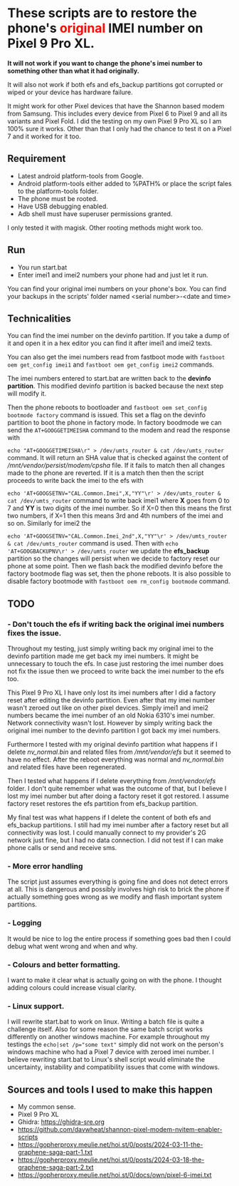 # These scripts are to restore the phone's <font color="red">original</font> IMEI number on Pixel 9 Pro XL.

**It will not work if you want to change the phone's imei number to something other than what it had originally.**

It will also not work if both efs and efs_backup partitions got corrupted or wiped or your device has hardware failure.

It might work for other Pixel devices that have the Shannon based modem from Samsung.
This includes every device from Pixel 6 to Pixel 9 and all its variants and Pixel Fold.
I did the testing on my own Pixel 9 Pro XL so I am 100% sure it works.
Other than that I only had the chance to test it on a Pixel 7 and it worked for it too.

## Requirement
- Latest android platform-tools from Google.
- Android platform-tools either added to %PATH% or place the script fales to the platform-tools folder.
- The phone must be rooted.
- Have USB debugging enabled.
- Adb shell must have superuser permissions granted.

I only tested it with magisk. Other rooting methods might work too.
## Run
- You run start.bat
- Enter imei1 and imei2 numbers your phone had and just let it run.

You can find your original imei numbers on your phone's box.
You can find your backups in the scripts' folder named \<serial number\>-\<date and time\>

## Technicalities
You can find the imei number on the devinfo partition. If you take a dump of it and open it in a hex editor you can find it after imei1 and imei2 texts.

You can also get the imei numbers read from fastboot mode with `fastboot oem get_config imei1` and `fastboot oem get_config imei2` commands.

The imei numbers entered to start.bat are written back to the **devinfo partition**. This modified devinfo partition is backed because the next step will modify it.

Then the phone reboots to bootloader and `fastboot oem set_config bootmode factory` command is issued. This set a flag on the devinfo partition to boot the phone in factory mode.
In factory boodmode we can send the `AT+GOOGGETIMEISHA` command to the modem and read the response with

`echo "AT+GOOGGETIMEISHA\r" > /dev/umts_router & cat /dev/umts_router` command.
It will return an SHA value that is checked against the content of */mnt/vendor/persist/modem/cpsha* file. If it fails to match then all changes made to the phone are reverted.
If it is a match then then the script proceeds to write back the imei to the efs with

`echo 'AT+GOOGSETNV="CAL.Common.Imei",X,"YY"\r' > /dev/umts_router & cat /dev/umts_router` command to write back imei1 where **X** goes from 0 to 7 and **YY** is two digits of the imei number.
So if X=0 then this means the first two numbers, if X=1 then this means 3rd and 4th numbers of the imei and so on. Similarly for imei2 the 

`echo 'AT+GOOGSETNV="CAL.Common.Imei_2nd",X,"YY"\r' > /dev/umts_router & cat /dev/umts_router` command is used.
Then with `echo 'AT+GOOGBACKUPNV\r' > /dev/umts_router` we update the **efs_backup** partition so the changes will persist when we decide to factory reset our phone at some point.
Then we flash back the modified devinfo before the factory bootmode flag was set, then the phone reboots. It is also possible to disable factory bootmode with `fastboot oem rm_config bootmode` command.

## TODO

### - Don't touch the efs if writing back the original imei numbers fixes the issue.
Throughout my testing, just simply writing back my original imei to the devinfo partition made me get back my imei numbers.
It might be unnecessary to touch the efs. In case just restoring the imei number does not fix the issue then we proceed to write back the imei number to the efs too.

This Pixel 9 Pro XL I have only lost its imei numbers after I did a factory reset after editing the devinfo partition.
Even after that my imei number wasn't zeroed out like on other pixel devices. Simply imei1 and imei2 numbers became the imei number of an old Nokia 6310's imei number. Network connectivity wasn't lost.
However by simply writing back the original imei number to the devinfo partition I got back my imei numbers.

Furthermore I tested with my original devinfo partition what happens if I delete *nv_normal.bin* and related files from */mnt/vendor/efs* but it seemed to have no effect.
After the reboot everything was normal and *nv_normal.bin* and related files have been regenerated.

Then I tested what happens if I delete everything from */mnt/vendor/efs* folder. I don't quite remember what was the outcome of that, but I believe I lost my imei number but after doing a factory reset it got restored.
I assume factory reset restores the efs partition from efs_backup partition.

My final test was what happens if I delete the content of both efs and efs_backup partitions. I still had my imei number after a factory reset but all connectivity was lost.
I could manually connect to my provider's 2G network just fine, but I had no data connection. I did not test if I can make phone calls or send and receive sms.

### - More error handling
The script just assumes everything is going fine and does not detect errors at all. This is dangerous and possibly involves high risk to brick the phone if actually something goes wrong as we modify and flash important system partitions.

### - Logging
It would be nice to log the entire process if something goes bad then I could debug what went wrong and when and why.

### - Colours and better formatting.
I want to make it clear what is actually going on with the phone. I thought adding colours could increase visual clarity.

### - Linux support.
I will rewrite start.bat to work on linux. Writing a batch file is quite a challenge itself. Also for some reason the same batch script works differently on another windows machine.
For example throughout my testings the `echo|set /p="some text"` simply did not work on the person's windows machine who had a Pixel 7 device with zeroed imei number.
I believe rewriting start.bat to Linux's shell script would eliminate the uncertainty, instability and compatibility issues that come with windows.

## Sources and tools I used to make this happen

- My common sense.
- Pixel 9 Pro XL
- Ghidra: https://ghidra-sre.org
- https://github.com/davwheat/shannon-pixel-modem-nvitem-enabler-scripts
- https://gopherproxy.meulie.net/hoi.st/0/posts/2024-03-11-the-graphene-saga-part-1.txt
- https://gopherproxy.meulie.net/hoi.st/0/posts/2024-03-18-the-graphene-saga-part-2.txt
- https://gopherproxy.meulie.net/hoi.st/0/docs/own/pixel-6-imei.txt
